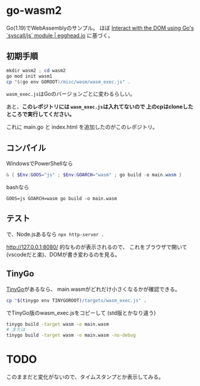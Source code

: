 # go-wasm2

Go(1.19)でWebAssemblyのサンプル。
ほぼ
[Interact with the DOM using Go's \`syscall/js\` module | egghead.io](https://egghead.io/lessons/go-interact-with-the-dom-using-go-s-syscall-js-module)
に基づく。

## 初期手順

```powershell
mkdir wasm2 ; cd wasm2
go mod init wasm1
cp "$(go env GOROOT)/misc/wasm/wasm_exec.js" .
```
`wasm_exec.js`はGoのバージョンごとに変わるらしい。

あと、**このレポジトリには `wasm_exec.js`は入れてないので
上のcpはcloneしたところで実行してください。**

これに main.go と index.html を追加したのがこのレポジトリ。

## コンパイル

WindowsでPowerShellなら
```powershell
& { $Env:GOOS="js" ; $Env:GOARCH="wasm" ; go build -o main.wasm }
```

bashなら
```
GOOS=js GOARCH=wasm go build -o main.wasm
```

## テスト

で、Node.jsあるなら `npx http-server .`

http://127.0.0.1:8080/ 的なものが表示されるので、
これをブラウザで開いて(vscodeだと楽)、DOMが書き変わるのを見る。


## TinyGo

[TinyGo](https://tinygo.org/getting-started/install/)があるなら、
main.wasmがどれだけ小さくなるかが確認できる。

```bash
cp "$(tinygo env TINYGOROOT)/targets/wasm_exec.js" .
```
でTinyGo版のwasm_exec.jsをコピーして (std版とかなり違う)

```bash
tinygo build -target wasm -o main.wasm
# または
tinygo build -target wasm -o main.wasm -no-debug
```

# TODO

このままだと変化がないので、タイムスタンプとか表示してみる。
